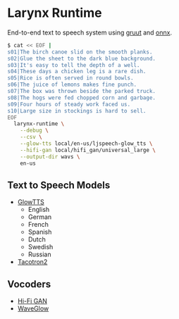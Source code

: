 # Larynx Runtime

End-to-end text to speech system using [gruut](https://github.com/rhasspy/gruut) and [onnx](https://onnx.ai/).

```sh
$ cat << EOF |
s01|The birch canoe slid on the smooth planks.
s02|Glue the sheet to the dark blue background.
s03|It's easy to tell the depth of a well.
s04|These days a chicken leg is a rare dish.
s05|Rice is often served in round bowls.
s06|The juice of lemons makes fine punch.
s07|The box was thrown beside the parked truck.
s08|The hogs were fed chopped corn and garbage.
s09|Four hours of steady work faced us.
s10|Large size in stockings is hard to sell.
EOF
  larynx-runtime \
    --debug \
    --csv \
    --glow-tts local/en-us/ljspeech-glow_tts \
    --hifi-gan local/hifi_gan/universal_large \
    --output-dir wavs \
    en-us
```

## Text to Speech Models

* [GlowTTS](https://github.com/rhasspy/glow-tts-train)
    * English
    * German
    * French
    * Spanish
    * Dutch
    * Swedish
    * Russian
* [Tacotron2](https://github.com/rhasspy/tacotron2-train)

## Vocoders

* [Hi-Fi GAN](https://github.com/rhasspy/hifi-gan-train)
* [WaveGlow](https://github.com/NVIDIA/DeepLearningExamples/tree/master/PyTorch/SpeechSynthesis/Tacotron2)
